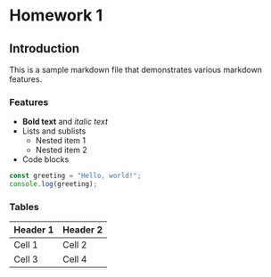 # Homework 1

## Introduction
This is a sample markdown file that demonstrates various markdown features.

### Features
- **Bold text** and *italic text*
- Lists and sublists
  - Nested item 1
  - Nested item 2
- Code blocks

```javascript
const greeting = "Hello, world!";
console.log(greeting);
```

### Tables
| Header 1 | Header 2 |
|----------|----------|
| Cell 1   | Cell 2   |
| Cell 3   | Cell 4   | 